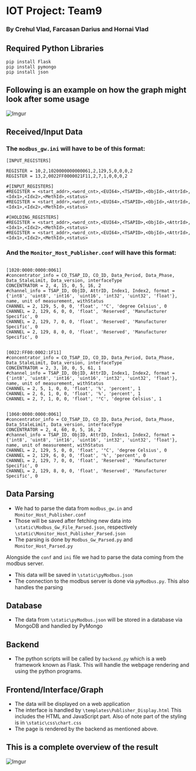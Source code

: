 # IOT Project: Team9
### By Crehul Vlad, Farcasan Darius and Hornai Vlad

## Required Python Libraries
```
pip install Flask
pip install pymongo
pip install json
```

## Following is an example on how the graph might look after some usage
![Imgur](https://i.imgur.com/7rIDZBw.jpg)

## Received/Input Data
### The `modbus_gw.ini` will have to be of this format:
```
[INPUT_REGISTERS]

REGISTER = 10,2,1020000000000061,2,129,5,0,0,0,2
REGISTER = 13,2,0022FF0000021F11,2,7,1,0,0,0,2

#[INPUT_REGISTERS]
#REGISTER = <start_addr>,<word_cnt>,<EUI64>,<TSAPID>,<ObjId>,<AttrId>,<Idx1>,<Idx2>,<MethId>,<status>
#REGISTER = <start_addr>,<word_cnt>,<EUI64>,<TSAPID>,<ObjId>,<AttrId>,<Idx1>,<Idx2>,<MethId>,<status>

#[HOLDING_REGISTERS]
#REGISTER = <start_addr>,<word_cnt>,<EUI64>,<TSAPID>,<ObjId>,<AttrId>,<Idx1>,<Idx2>,<MethId>,<status>
#REGISTER = <start_addr>,<word_cnt>,<EUI64>,<TSAPID>,<ObjId>,<AttrId>,<Idx1>,<Idx2>,<MethId>,<status>
```
### And the `Monitor_Host_Publisher.conf` will have this format:
```

[1020:0000:0000:0061]
#concentrator_info = CO_TSAP_ID, CO_ID, Data_Period, Data_Phase, Data_StaleLimit, Data_version, interfaceType
CONCENTRATOR = 2, 4, 15, 0, 5, 16, 2
#channel_info = TSAP_ID, ObjID, AttrID, Index1, Index2, format = {'int8', 'uint8', 'int16', 'uint16', 'int32', 'uint32', 'float'}, name, unit of measurement, withStatus
CHANNEL = 2, 129, 5, 0, 0, 'float', '°C', 'degree Celsius', 0
CHANNEL = 2, 129, 6, 0, 0, 'float', 'Reserved', 'Manufacturer Specific', 0
CHANNEL = 2, 129, 7, 0, 0, 'float', 'Reserved', 'Manufacturer Specific', 0
CHANNEL = 2, 129, 8, 0, 0, 'float', 'Reserved', 'Manufacturer Specific', 0


[0022:FF00:0002:1F11]
#concentrator_info = CO_TSAP_ID, CO_ID, Data_Period, Data_Phase, Data_StaleLimit, Data_version, interfaceType
CONCENTRATOR = 2, 3, 10, 0, 5, 61, 1
#channel_info = TSAP_ID, ObjID, AttrID, Index1, Index2, format = {'int8', 'uint8', 'int16', 'uint16', 'int32', 'uint32', 'float'}, name, unit of measurement, withStatus
CHANNEL = 2, 5, 1, 0, 0, 'float', '%', 'percent', 1
CHANNEL = 2, 6, 1, 0, 0, 'float', '%', 'percent', 1
CHANNEL = 2, 7, 1, 0, 0, 'float', '°C', 'degree Celsius', 1


[1060:0000:0000:0061]
#concentrator_info = CO_TSAP_ID, CO_ID, Data_Period, Data_Phase, Data_StaleLimit, Data_version, interfaceType
CONCENTRATOR = 2, 4, 60, 0, 5, 16, 2
#channel_info = TSAP_ID, ObjID, AttrID, Index1, Index2, format = {'int8', 'uint8', 'int16', 'uint16', 'int32', 'uint32', 'float'}, name, unit of measurement, withStatus
CHANNEL = 2, 129, 5, 0, 0, 'float', '°C', 'degree Celsius', 0
CHANNEL = 2, 129, 6, 0, 0, 'float', '%', 'percent', 0
CHANNEL = 2, 129, 7, 0, 0, 'float', 'Reserved', 'Manufacturer Specific', 0
CHANNEL = 2, 129, 8, 0, 0, 'float', 'Reserved', 'Manufacturer Specific', 0
```

## Data Parsing
- We had to parse the data from `modbus_gw.in` and `Monitor_Host_Publisher.conf`
- Those will be saved after fetching new data into `\static\Modbus_Gw_File_Parsed.json`, respectively `\static\Monitor_Host_Publisher_Parsed.json`
- The parsing is done by `Modbus_Gw_Parsed.py` and `Monitor_Host_Parsed.py`

Alongside the `conf` and `ini` file we had to parse the data coming from the modbus server.

- This data will be saved in `\static\pyModbus.json`
- The connection to the modbus server is done via `pyModbus.py`. This also handles the parsing

## Database
- The data from `\static\pyModbus.json` will be stored in a database via MongoDB and handled by PyMongo

## Backend
- The python scripts will be called by `backend.py` which is a web framework known as Flask. This will handle the webpage rendering and using the python programs.

## Frontend/Interface/Graph
- The data will be displayed on a web application
- The interface is handled by `\templates\Publisher_Display.html` This includes the HTML and JavaScript part. Also of note part of the styling is in `\static\css\chart.css`
- The page is rendered by the backend as mentioned above.
## This is a complete overview of the result
![Imgur](https://i.imgur.com/EC3pt18.jpg)

